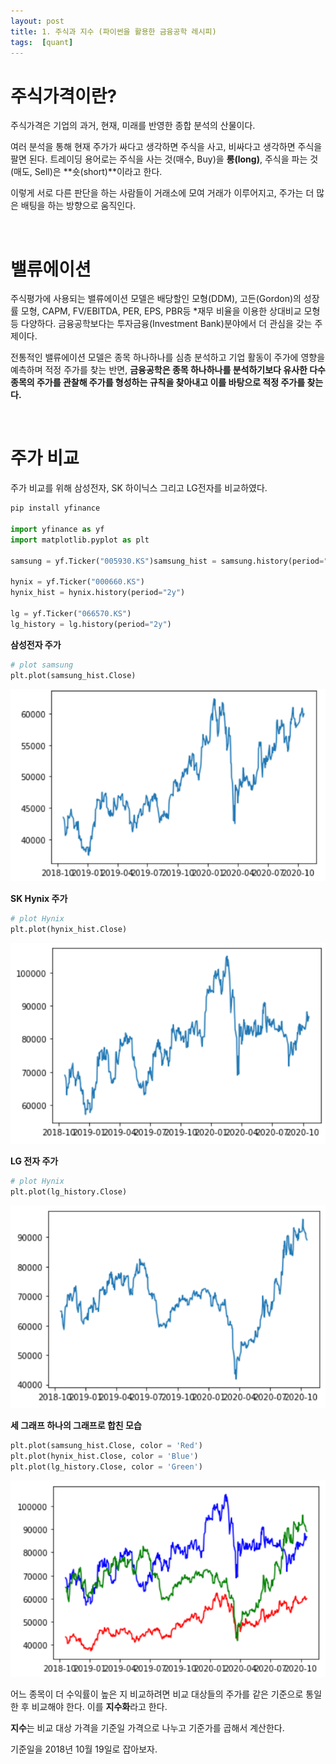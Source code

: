 ```yaml
---
layout: post
title: 1. 주식과 지수 (파이썬을 활용한 금융공학 레시피)
tags:  [quant]
---
```



# 주식가격이란?
주식가격은 기업의 과거, 현재, 미래를 반영한 종합 분석의 산물이다. 

여러 분석을 통해 현재 주가가 싸다고 생각하면 주식을 사고, 비싸다고 생각하면 주식을 팔면 된다. 트레이딩 용어로는 주식을 사는 것(매수, Buy)을 **롱(long)**, 주식을 파는 것(매도, Sell)은 **숏(short)**이라고 한다. 

이렇게 서로 다른 판단을 하는 사람들이 거래소에 모여 거래가 이루어지고, 주가는 더 많은 배팅을 하는 방향으로 움직인다. 

&nbsp;
&nbsp;
&nbsp;

# 밸류에이션
주식평가에 사용되는 밸류에이션 모델은 배당할인 모형(DDM), 고든(Gordon)의 성장률 모형, CAPM, FV/EBITDA, PER, EPS, PBR등 *재무 비율을 이용한 상대비교 모형등 다양하다. 금융공학보다는 투자금융(Investment Bank)분야에서 더 관심을 갖는 주제이다. 

전통적인 밸류에이션 모델은 종목 하나하나를 심층 분석하고 기업 활동이 주가에 영향을 예측하며 적정 주가를 찾는 반면, **금융공학은 종목 하나하나를 분석하기보다 유사한 다수 종목의 주가를 관찰해 주가를 형성하는 규칙을 찾아내고 이를 바탕으로 적정 주가를 찾는다.**

&nbsp;
&nbsp;
&nbsp;

# 주가 비교
주가 비교를 위해 삼성전자, SK 하이닉스 그리고 LG전자를 비교하였다. 

~~~python
pip install yfinance

import yfinance as yf
import matplotlib.pyplot as plt

samsung = yf.Ticker("005930.KS")samsung_hist = samsung.history(period="2y")

hynix = yf.Ticker("000660.KS")
hynix_hist = hynix.history(period="2y")

lg = yf.Ticker("066570.KS")
lg_history = lg.history(period="2y")
~~~

**삼성전자 주가**
~~~python
# plot samsung
plt.plot(samsung_hist.Close)
~~~

![Alt text](/public/post/2020_10_19_Stock_Index/Samsung.PNG)


**SK Hynix 주가**
~~~python
# plot Hynix
plt.plot(hynix_hist.Close)
~~~

![Alt text](/public/post/2020_10_19_Stock_Index/Hynix.PNG)

**LG 전자 주가**
~~~python
# plot Hynix
plt.plot(lg_history.Close)
~~~

![Alt text](/public/post/2020_10_19_Stock_Index/Lg.PNG)


**세 그래프 하나의 그래프로 합친 모습**

~~~python
plt.plot(samsung_hist.Close, color = 'Red')
plt.plot(hynix_hist.Close, color = 'Blue')
plt.plot(lg_history.Close, color = 'Green')
~~~

![Alt text](/public/post/2020_10_19_Stock_Index/combined.PNG)


어느 종목이 더 수익률이 높은 지 비교하려면 비교 대상들의 주가를 같은 기준으로 통일한 후 비교해야 한다. 이를 **지수화**라고 한다. 

**지수**는 비교 대상 가격을 기준일 가격으로 나누고 기준가를 곱해서 계산한다. 


기준일을 2018년 10월 19일로 잡아보자. 